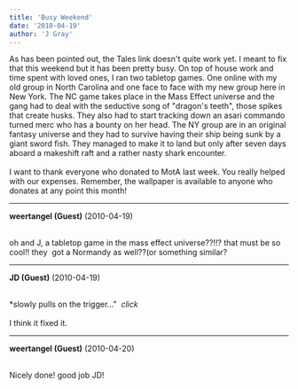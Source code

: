 ```yaml
---
title: 'Busy Weekend'
date: '2010-04-19'
author: 'J Gray'
---
```


As has been pointed out, the Tales link doesn't quite work yet. I meant to fix that this weekend but it has been pretty busy. On top of house work and time spent with loved ones, I ran two tabletop games. One online with my old group in North Carolina and one face to face with my new group here in New York. The NC game takes place in the Mass Effect universe and the gang had to deal with the seductive song of "dragon's teeth", those spikes that create husks. They also had to start tracking down an asari commando turned merc who has a bounty on her head. The NY group are in an original fantasy universe and they had to survive having their ship being sunk by a giant sword fish. They managed to make it to land but only after seven days aboard a makeshift raft and a rather nasty shark encounter.<br><br>I want to thank everyone who donated to MotA last week. You really helped with our expenses. Remember, the wallpaper is available to anyone who donates at any point this month!<br>

---
**weertangel (Guest)** (2010-04-19)

<br> oh and J, a tabletop game in the mass effect universe??!!? that must be so cool!! they&nbsp;&nbsp;got a Normandy as well??(or something similar?

---
**JD (Guest)** (2010-04-19)

<br> *slowly pulls on the trigger..."&nbsp; *click*<br><br>I think it fixed it.<br>

---
**weertangel (Guest)** (2010-04-20)

<br> Nicely done! good job JD!

